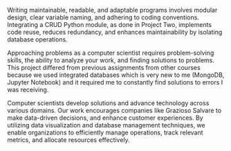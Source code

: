 Writing maintainable, readable, and adaptable programs involves modular design, clear variable naming, and adhering to coding conventions. 
Integrating a CRUD Python module, as done in Project Two, implements code reuse, reduces redundancy, and enhances maintainability by isolating database operations.

Approaching problems as a computer scientist requires problem-solving skills, the ability to analyze your work, and finding solutions to problems. 
This project differed from previous assignments from other courses because we used integrated databases which is very new to me (MongoDB, Jupyter Notebook) and it required me to constantly find solutions to errors I was receiving.

Computer scientists develop solutions and advance technology across various domains. Our work encourages companies like Grazioso Salvare to make data-driven decisions, and enhance customer experiences. 
By utilizing data visualization and database management techniques, we enable organizations to efficiently manage operations, track relevant metrics, and allocate resources effectively.

